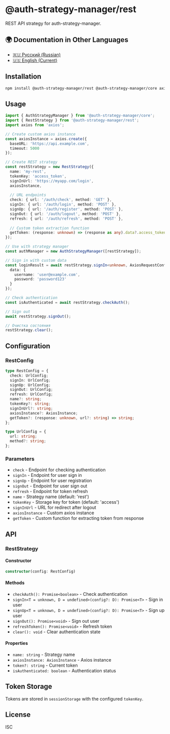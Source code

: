 # @auth-strategy-manager/rest

REST API strategy for auth-strategy-manager.

## 🌍 Documentation in Other Languages

- [🇷🇺 Русский (Russian)](README_RU.md)
- [🇺🇸 English (Current)](README.md)

## Installation

```bash
npm install @auth-strategy-manager/rest @auth-strategy-manager/core axios
```

## Usage

```typescript
import { AuthStrategyManager } from '@auth-strategy-manager/core';
import { RestStrategy } from '@auth-strategy-manager/rest';
import axios from 'axios';

// Create custom axios instance
const axiosInstance = axios.create({
  baseURL: 'https://api.example.com',
  timeout: 5000
});

// Create REST strategy
const restStrategy = new RestStrategy({
  name: 'my-rest',
  tokenKey: 'access_token',
  signInUrl: 'https://myapp.com/login',
  axiosInstance,
  
  // URL endpoints
  check: { url: '/auth/check', method: 'GET' },
  signIn: { url: '/auth/login', method: 'POST' },
  signUp: { url: '/auth/register', method: 'POST' },
  signOut: { url: '/auth/logout', method: 'POST' },
  refresh: { url: '/auth/refresh', method: 'POST' },
  
  // Custom token extraction function
  getToken: (response: unknown) => (response as any).data?.access_token || (response as any).access_token
});

// Use with strategy manager
const authManager = new AuthStrategyManager([restStrategy]);

// Sign in with custom data
const loginResult = await restStrategy.signIn<unknown, AxiosRequestConfig>({
  data: {
    username: 'user@example.com',
    password: 'password123'
  }
});

// Check authentication
const isAuthenticated = await restStrategy.checkAuth();

// Sign out
await restStrategy.signOut();

// Очистка состояния
restStrategy.clear();
```

## Configuration

### RestConfig

```typescript
type RestConfig = {
  check: UrlConfig;
  signIn: UrlConfig;
  signUp: UrlConfig;
  signOut: UrlConfig;
  refresh: UrlConfig;
  name?: string;
  tokenKey?: string;
  signInUrl?: string;
  axiosInstance?: AxiosInstance;
  getToken?: (response: unknown, url?: string) => string;
};

type UrlConfig = {
  url: string;
  method?: string;
};
```

### Parameters

- `check` - Endpoint for checking authentication
- `signIn` - Endpoint for user sign in
- `signUp` - Endpoint for user registration
- `signOut` - Endpoint for user sign out
- `refresh` - Endpoint for token refresh
- `name` - Strategy name (default: 'rest')
- `tokenKey` - Storage key for token (default: 'access')
- `signInUrl` - URL for redirect after logout
- `axiosInstance` - Custom axios instance
- `getToken` - Custom function for extracting token from response

## API

### RestStrategy

#### Constructor

```typescript
constructor(config: RestConfig)
```

#### Methods

- `checkAuth(): Promise<boolean>` - Check authentication
- `signIn<T = unknown, D = undefined>(config?: D): Promise<T>` - Sign in user
- `signUp<T = unknown, D = undefined>(config?: D): Promise<T>` - Sign up user
- `signOut(): Promise<void>` - Sign out user
- `refreshToken(): Promise<void>` - Refresh token
- `clear(): void` - Clear authentication state

#### Properties

- `name: string` - Strategy name
- `axiosInstance: AxiosInstance` - Axios instance
- `token?: string` - Current token
- `isAuthenticated: boolean` - Authentication status

## Token Storage

Tokens are stored in `sessionStorage` with the configured `tokenKey`.

## License

ISC
